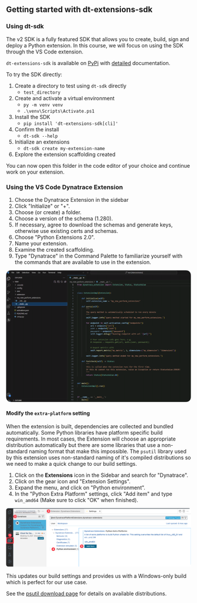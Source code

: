 ## Getting started with dt-extensions-sdk

### Using dt-sdk

The v2 SDK is a fully featured SDK that allows you to create, build, sign and deploy a Python extension. In this course, we will focus on using the SDK through the VS Code extension.  

`dt-extensions-sdk` is available on [PyPi](https://pypi.org/project/dt-extensions-sdk/) with [detailed](https://dynatrace-extensions.github.io/dt-extensions-python-sdk/) documentation. 

To try the SDK directly:

1. Create a directory to test using `dt-sdk` directly 
    - `test_directory`
2. Create and activate a virtual environment
    - `py -m venv venv`
    - `.\venv\Scripts\Activate.ps1`
3. Install the SDK
   - `pip install 'dt-extensions-sdk[cli]'`
4. Confirm the install
   - `dt-sdk --help`
5. Initialize an extensions
   - `dt-sdk create my-extension-name`
6. Explore the extension scaffolding created

You can now open this folder in the code editor of your choice and continue work on your extension. 

### Using the VS Code Dynatrace Extension

1. Choose the Dynatrace Extension in the sidebar
2. Click "Initialize" or "+". 
3. Choose (or create) a folder.
4. Choose a version of the schema (1.280).
5. If necessary, agree to download the schemas and generate keys, otherwise use existing certs and schemas.
6. Choose "Python Extensions 2.0".
7. Name your extension.
8. Examine the created scaffolding.
9. Type "Dynatrace" in the Command Palette to familiarize yourself with the commands that are available to use in the extension. 

![](../../../assets/images/04_python_04_scaffolding.png)

#### Modify the `extra-platform` setting

When the extension is built, dependencies are collected and bundled automatically. Some Python libraries have platform specific build requirements. In most cases, the Extension will choose an appropriate distribution automatically but there are some libraries that use a non-standard naming format that make this impossible. The `psutil` library used by this extension uses non-standard naming of it's compiled distributions so we need to make a quick change to our build settings.

1. Click on the **Extensions** icon in the Sidebar and search for "Dynatrace". 
2. Click on the gear icon and "Extension Settings".
3. Expand the menu, and click on "Python environment".
4. In the "Python Extra Platform" settings, click "Add item" and type `win_amd64` (Make sure to click "OK" when finished). 

![](../../../assets/images/04_python_08_extra_platform.png)

This updates our build settings and provides us with a Windows-only build which is perfect for our use case.

See the [psutil download page](https://pypi.org/project/psutil/#files) for details on available distributions.